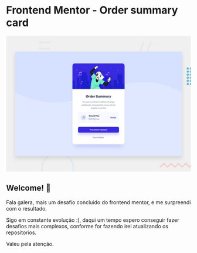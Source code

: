 # Frontend Mentor - Order summary card

![Design preview for the Order summary card coding challenge](./design/desktop-preview.jpg)

## Welcome! 👋

Fala galera, mais um desafio concluido do frontend mentor, e me surpreendi com o resultado.

Sigo em constante evolução :), daqui um tempo espero conseguir fazer desafios mais complexos, conforme for fazendo irei atualizando os repositorios.

Valeu pela atenção.




